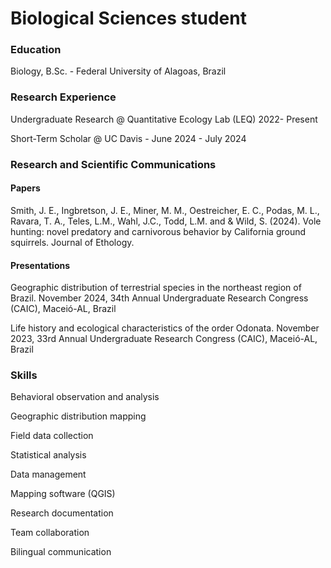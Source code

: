 # Biological Sciences student

### Education
Biology, B.Sc. - Federal University of Alagoas, Brazil

### Research Experience
Undergraduate Research @ Quantitative Ecology Lab (LEQ) 2022- Present

Short-Term Scholar @ UC Davis -  June 2024 - July 2024

### Research and Scientific Communications
#### Papers
Smith, J. E., Ingbretson, J. E., Miner, M. M., Oestreicher, E. C., Podas, M. L., Ravara, T. A., Teles, L.M., Wahl, J.C., Todd, L.M. and & Wild, S. (2024). Vole hunting: novel predatory and carnivorous behavior by California ground squirrels. Journal of Ethology.

#### Presentations
Geographic distribution of terrestrial species in the northeast region of Brazil. November 2024, 34th Annual Undergraduate Research Congress (CAIC), Maceió-AL, Brazil

Life history and ecological characteristics of the order Odonata. November 2023, 33rd Annual Undergraduate Research Congress (CAIC), Maceió-AL, Brazil

### Skills
Behavioral observation and analysis

Geographic distribution mapping

Field data collection

Statistical analysis 

Data management

Mapping software (QGIS)

Research documentation

Team collaboration

Bilingual communication


